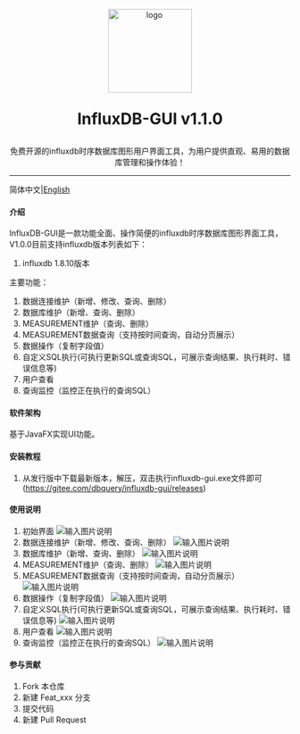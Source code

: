 <p align="center">
	<img alt="logo" src="https://gitee.com/dbquery/influxdb-gui/raw/master/influxdb/src/main/resources/images/logo.png" width="150" height="150">
</p>

<h1 align="center" style="margin: 30px 0 30px; font-weight: bold;">InfluxDB-GUI v1.1.0</h1>
<p align="center">免费开源的influxdb时序数据库图形用户界面工具，为用户提供直观、易用的数据库管理和操作体验！</p>

----

简体中文|[English](README.en.md)

#### 介绍
InfluxDB-GUI是一款功能全面、操作简便的influxdb时序数据库图形界面工具，V1.0.0目前支持influxdb版本列表如下：
1. influxdb 1.8.10版本

主要功能：
1. 数据连接维护（新增、修改、查询、删除）
2. 数据库维护（新增、查询、删除）
3. MEASUREMENT维护（查询、删除）
4. MEASUREMENT数据查询（支持按时间查询，自动分页展示）
5. 数据操作（复制字段值）
6. 自定义SQL执行(可执行更新SQL或查询SQL，可展示查询结果、执行耗时、错误信息等) 
7. 用户查看
8. 查询监控（监控正在执行的查询SQL）
#### 软件架构
基于JavaFX实现UI功能。


#### 安装教程

1.  从发行版中下载最新版本，解压，双击执行influxdb-gui.exe文件即可(https://gitee.com/dbquery/influxdb-gui/releases)

#### 使用说明

1. 初始界面
![输入图片说明](influxdb/src/main/resources/images/readme/init-ui.png)
2. 数据连接维护（新增、修改、查询、删除）
![输入图片说明](influxdb/src/main/resources/images/readme/connection-ui.png)
3. 数据库维护（新增、查询、删除）
![输入图片说明](influxdb/src/main/resources/images/readme/database-ui.png)
4. MEASUREMENT维护（查询、删除）
![输入图片说明](influxdb/src/main/resources/images/readme/measument-ui.png)
5. MEASUREMENT数据查询（支持按时间查询，自动分页展示）
![输入图片说明](influxdb/src/main/resources/images/readme/measurement-query.png)
6. 数据操作（复制字段值）
![输入图片说明](influxdb/src/main/resources/images/readme/data-copy.png)
7. 自定义SQL执行(可执行更新SQL或查询SQL，可展示查询结果、执行耗时、错误信息等) 
![输入图片说明](influxdb/src/main/resources/images/readme/custom-query.png)
8. 用户查看
![输入图片说明](influxdb/src/main/resources/images/readme/user-query.png)
9. 查询监控（监控正在执行的查询SQL）
![输入图片说明](influxdb/src/main/resources/images/readme/query-monitor.png)
#### 参与贡献

1.  Fork 本仓库
2.  新建 Feat_xxx 分支
3.  提交代码
4.  新建 Pull Request
